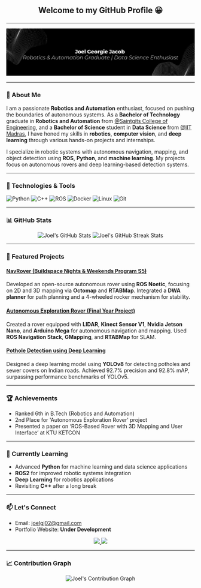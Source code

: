 ## <p align="center"> Welcome to my GitHub Profile 😀 </p>

---

![Joel's GitHub Banner](https://github.com/jj7258/jj7258/blob/main/images/Black%20Technology%20LinkedIn%20Banner.png)

---

### 🚀 About Me

I am a passionate **Robotics and Automation** enthusiast, focused on pushing the boundaries of autonomous systems. As a **Bachelor of Technology** graduate in **Robotics and Automation** from [@Saintgits College of Engineering](https://saintgits.org/engineering-college/), and a **Bachelor of Science** student in **Data Science** from [@IIT Madras](https://onlinedegree.iitm.ac.in/), I have honed my skills in **robotics**, **computer vision**, and **deep learning** through various hands-on projects and internships.

I specialize in robotic systems with autonomous navigation, mapping, and object detection using **ROS**, **Python**, and **machine learning**. My projects focus on autonomous rovers and deep learning-based detection systems.

---

### 🔧 Technologies & Tools
![Python](https://img.shields.io/badge/Python-3776AB?style=for-the-badge&logo=python&logoColor=white)
![C++](https://img.shields.io/badge/C++-00599C?style=for-the-badge&logo=cplusplus&logoColor=white)
![ROS](https://img.shields.io/badge/ROS-22314E?style=for-the-badge&logo=ros&logoColor=white)
![Docker](https://img.shields.io/badge/Docker-2CA5E0?style=for-the-badge&logo=docker&logoColor=white)
![Linux](https://img.shields.io/badge/Linux-FCC624?style=for-the-badge&logo=linux&logoColor=black)
![Git](https://img.shields.io/badge/Git-F05032?style=for-the-badge&logo=git&logoColor=white)

---

### 📊 GitHub Stats

<p align="center">
  <img src="https://github-readme-stats.vercel.app/api?username=jj7258&show_icons=true&theme=radical" alt="Joel's GitHub Stats" />
  <img src="https://github-readme-streak-stats.herokuapp.com?user=jj7258&theme=radical" alt="Joel's GitHub Streak Stats" />
</p>

---

### 🌟 Featured Projects

#### [NavRover (Buildspace Nights & Weekends Program S5)](https://github.com/jj7258/NavRover)
Developed an open-source autonomous rover using **ROS Noetic**, focusing on 2D and 3D mapping via **Octomap** and **RTABMap**. Integrated a **DWA planner** for path planning and a 4-wheeled rocker mechanism for stability.

#### [Autonomous Exploration Rover (Final Year Project)](https://github.com/jj7258/Autonomous-Exploration-Rover)
Created a rover equipped with **LIDAR**, **Kinect Sensor V1**, **Nvidia Jetson Nano**, and **Arduino Mega** for autonomous navigation and mapping. Used **ROS Navigation Stack**, **GMapping**, and **RTABMap** for SLAM.

#### [Pothole Detection using Deep Learning](https://github.com/jj7258/intelunnati_Byte-Brigade)
Designed a deep learning model using **YOLOv8** for detecting potholes and sewer covers on Indian roads. Achieved 92.7% precision and 92.8% mAP, surpassing performance benchmarks of YOLOv5.

---

### 🏆 Achievements
- Ranked 6th in B.Tech (Robotics and Automation)
- 2nd Place for 'Autonomous Exploration Rover' project
- Presented a paper on ‘ROS-Based Rover with 3D Mapping and User Interface’ at KTU KETCON

---

### 🌱 Currently Learning
- Advanced **Python** for machine learning and data science applications
- **ROS2** for improved robotic systems integration
- **Deep Learning** for robotics applications
- Revisiting **C++** after a long break

---

### 📫 Let's Connect
- Email: <joelgj02@gmail.com>
- Portfolio Website: **Under Development**

<p align="center">
  <a href="https://www.instagram.com/joelj7258"> <img src="https://img.icons8.com/color/48/000000/instagram-new.png"/> </a>
  <a href="https://x.com/joeljacob4452"> <img src="https://img.icons8.com/color/48/000000/twitter--v2.png"/> </a>
</p>

---

### 📈 Contribution Graph

<p align="center">
  <img src="https://github-readme-activity-graph.vercel.app/graph?username=jj7258&theme=react-dark" alt="Joel's Contribution Graph" />
</p>


